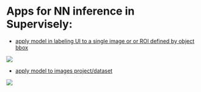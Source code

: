 # Apps for NN inference in Supervisely:

- [apply model in labeling UI to a single image or or ROI defined by object bbox](./annotation-tool/README.md)

<img src="https://user-images.githubusercontent.com/106374579/187226641-dce1a180-66b8-45ad-840e-ab5e445ee342.png"/>

- [apply model to images project/dataset](./project-dataset/README.md)

<img src="https://i.imgur.com/sZHxHEW.png"/>
